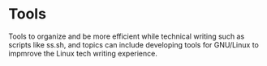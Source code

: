 # Tools
Tools to organize and be more efficient while technical writing such as scripts like ss.sh, and topics can include developing tools for GNU/Linux to impmrove the Linux tech writing experience.
